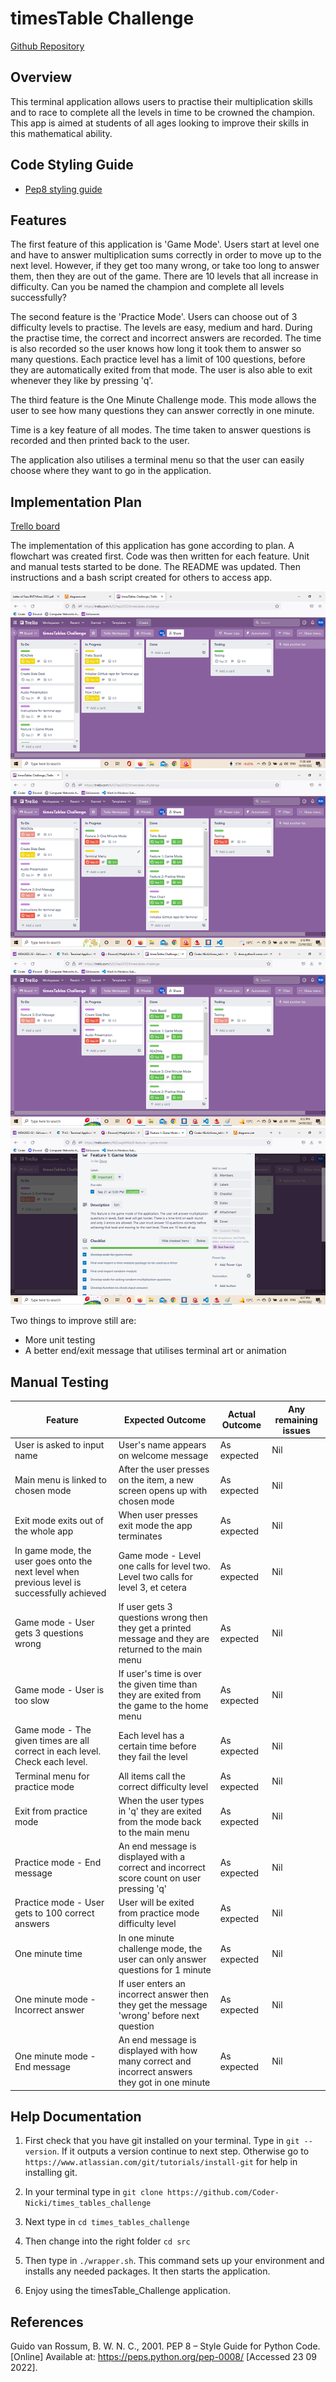 # timesTable Challenge

[Github Repository](https://github.com/Coder-Nicki/times_tables_challenge)

## Overview
This terminal application allows users to practise their multiplication skills and to race to complete all the levels in time to be crowned the champion. This app is aimed at students of all ages looking to improve their skills in this mathematical ability.

## Code Styling Guide

- [Pep8 styling guide](https://peps.python.org/pep-0008/)

## Features

The first feature of this application is 'Game Mode'. Users start at level one and have to answer multiplication sums correctly in order to move up to the next level. However, if they get too many wrong, or take too long to answer them, then they are out of the game. There are 10 levels that all increase in difficulty. Can you be named the champion and complete all levels successfully?

The second feature is the 'Practice Mode'. Users can choose out of 3 difficulty levels to practise. The levels are easy, medium and hard. During the practise time, the correct and incorrect answers are recorded. The time is also recorded so the user knows how long it took them to answer so many questions. Each practice level has a limit of 100 questions, before they are automatically exited from that mode. The user is also able to exit whenever they like by pressing 'q'.

The third feature is the One Minute Challenge mode. This mode allows the user to see how many questions they can answer correctly in one minute.

Time is a key feature of all modes. The time taken to answer questions is recorded and then printed back to the user. 

The application also utilises a terminal menu so that the user can easily choose where they want to go in the application. 

## Implementation Plan

[Trello board](https://trello.com/b/Q7epZ4TZ/timestables-challenge)

The implementation of this application has gone according to plan. A flowchart was created first. Code was then written for each feature. Unit and manual tests started to be done. The README was updated. Then instructions and a bash script created for others to access app.

![](docs/trello_start.png)
![](docs/trello_middle.png)
![](docs/trello_end.png)
![](docs/trello_checklist.png)

Two things to improve still are: 

- More unit testing
- A better end/exit message that utilises terminal art or animation

## Manual Testing
| Feature | Expected Outcome | Actual Outcome | Any remaining issues|
| --------- | ----- | ----- | ----- |
|User is asked to input name | User's name appears on welcome message | As expected | Nil|
|Main menu is linked to chosen mode| After the user presses on the item, a new screen opens up with chosen mode| As expected| Nil|
| Exit mode exits out of the whole app| When user presses exit mode the app terminates| As expected | Nil|
|In game mode, the user goes onto the next level when previous level is successfully achieved| Game mode - Level one calls for level two. Level two calls for level 3, et cetera| As expected|Nil|
|Game mode - User gets 3 questions wrong| If user gets 3 questions wrong then they get a printed message and they are returned to the main menu|As expected|Nil|
|Game mode - User is too slow| If user's time is over the given time than they are exited from the game to the home menu|As expected|Nil|
|Game mode - The given times are all correct in each level. Check each level. |Each level has a certain time before they fail the level|As expected|Nil|
|Terminal menu for practice mode|All items call the correct difficulty level|As expected|Nil|
|Exit from practice mode|When the user types in 'q' they are exited from the mode back to the main menu|As expected|Nil|
|Practice mode - End message|An end message is displayed with a correct and incorrect score count on user pressing 'q'|As expected|Nil|
|Practice mode - User gets to 100 correct answers|User will be exited from practice mode difficulty level|As expected|Nil|
|One minute time|In one minute challenge mode, the user can only answer questions for 1 minute|As expected|Nil|
|One minute mode - Incorrect answer|If user enters an incorrect answer then they get the message 'wrong' before next question|As expected|Nil|
|One minute mode - End message|An end message is displayed with how many correct and incorrect answers they got in one minute|As expected|Nil|


## Help Documentation

1. First check that you have git installed on your terminal. Type in `git --version`. If it outputs a version continue to next step. Otherwise go to `https://www.atlassian.com/git/tutorials/install-git` for help in installing git.

2. In your terminal type in `git clone https://github.com/Coder-Nicki/times_tables_challenge`

3. Next type in `cd times_tables_challenge`

5. Then change into the right folder `cd src`

6. Then type in `./wrapper.sh`. This command sets up your environment and installs any needed packages. It then starts the application. 

7. Enjoy using the timesTable_Challenge application.


## References
Guido van Rossum, B. W. N. C., 2001. PEP 8 – Style Guide for Python Code. [Online] 
Available at: https://peps.python.org/pep-0008/
[Accessed 23 09 2022].




